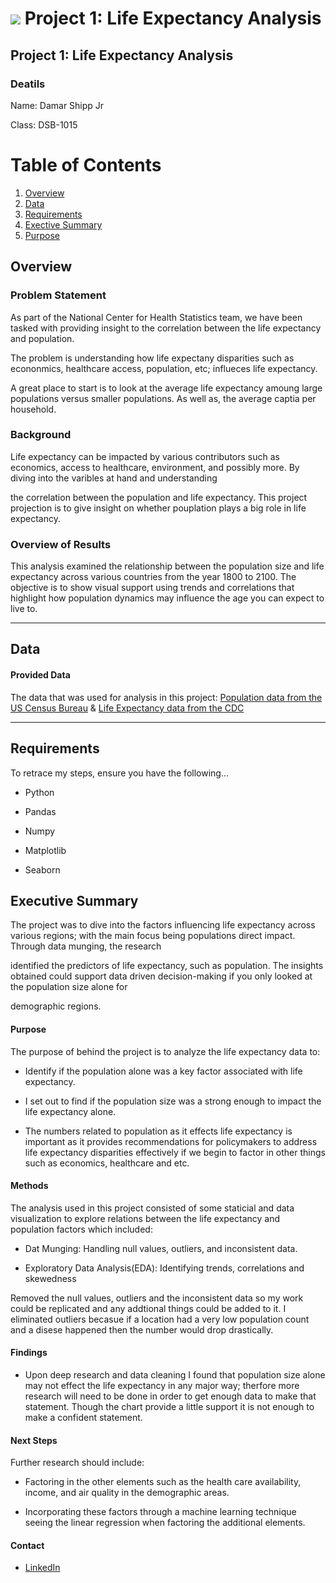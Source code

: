 # ![](https://ga-dash.s3.amazonaws.com/production/assets/logo-9f88ae6c9c3871690e33280fcf557f33.png) Project 1: Life Expectancy Analysis

## Project 1: Life Expectancy Analysis

### Deatils
Name: Damar Shipp Jr

Class: DSB-1015


# Table of Contents

1. [Overview](#overview)
2. [Data](#data)
3. [Requirements](#requirements)
4. [Exective Summary](#exective-summary)
5. [Purpose](#purpose)


## Overview

### Problem Statement

As part of the National Center for Health Statistics team, we have been tasked with providing insight to the correlation between the life expectancy and population. 

The problem is understanding how life expectany disparities such as econonmics, healthcare access, population, etc; influeces life expectancy.

A great place to start is to look at the average life expectancy amoung large populations versus smaller populations. As well as, the average captia per household. 


### Background

Life expectancy can be impacted by various contributors such as economics, access to healthcare, environment, and possibly more. By diving into the varibles at hand and understanding 

the correlation between the population and life expectancy. This project projection is to give insight on whether pouplation plays a big role in life expectancy. 


### Overview of Results

This analysis examined the relationship between the population size and life expectancy across various countries from the year 1800 to 2100. The objective is to show visual support using trends and correlations that highlight how population dynamics may influence the age you can expect to live to. 


---
## Data 
#### Provided Data

The data that was used for analysis in this project:
[Population data from the US Census Bureau](http://localhost:8888/lab/tree/data/population.csv) &
[Life Expectancy data from the CDC](http://localhost:8888/lab/tree/data/life_expectancy.csv)

---
## Requirements
To retrace my steps, ensure you have the following...

- Python
  
- Pandas
  
- Numpy
  
- Matplotlib
  
- Seaborn

## Executive Summary

The project was to dive into the factors influencing life expectancy across various regions; with the main focus being populations direct impact. Through data munging, the research 

identified the predictors of life expectancy, such as population. The insights obtained could support data driven decision-making if you only looked at the population size alone for 

demographic regions.


#### Purpose
The purpose of behind the project is to analyze the life expectancy data to:

- Identify if the population alone was a key factor associated with life expectancy.

- I set out to find if the population size was a strong enough to impact the life expectancy alone.

- The numbers related to population as it effects life expectancy is important as it provides recommendations for policymakers to address life expectancy disparities effectively if we begin to factor in other things such as economics, healthcare and etc.

  
#### Methods

The analysis used in this project consisted of some staticial and data visualization to explore relations between the life expectancy and population factors which included:

- Dat Munging: Handling null values, outliers, and inconsistent data.
  
- Exploratory Data Analysis(EDA): Identifying trends, correlations and skewedness

Removed the null values, outliers and the inconsistent data so my work could be replicated and any addtional things could be added to it.
I eliminated outliers becasue if a location had a very low population count and a disese happened then the number would drop drastically.

  
#### Findings
- Upon deep research and data cleaning I found that population size alone may not effect the life expectancy in any major way; therfore more research will need to be done in order to get enough data to make that statement. Though the chart provide a little support it is not enough to make a confident statement.

  
#### Next Steps

Further research should include:

- Factoring in the other elements such as the health care availability, income, and air quality in the demographic areas.
  
- Incorporating these factors through a machine learning technique seeing the linear regression when factoring the additional elements. 

#### Contact
- [LinkedIn](www.linkedin.com/in/damar-shipp-jr-614b71186)
